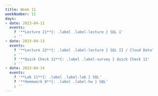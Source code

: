 ```yaml
---
title: Week 11
weekNumber: 11
days:
- date: 2023-04-11
  events:
    ? '**Lecture 21**{: .label .label-lecture } SQL I'
    : ''
- date: 2023-04-13
  events:
    ? '**Lecture 22**{: .label .label-lecture } SQL II / Cloud Data'
    : ''
    ? '**Quick Check 12**{: .label .label-survey } Quick Check 12'
    : ''
- date: 2023-04-14
  events:
    ? '**Lab 11**{: .label .label-lab } SQL'
    ? '**Homework 8**{: .label .label-hw } SQL'
    : ''
---
```

